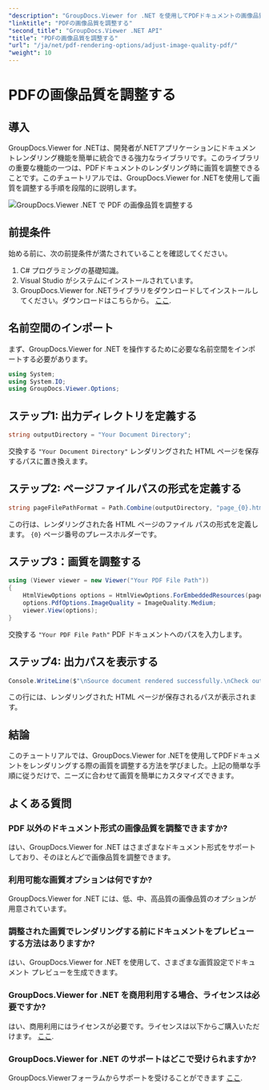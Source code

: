 ```yaml
---
"description": "GroupDocs.Viewer for .NET を使用してPDFドキュメントの画像品質を調整する方法を学びましょう。ステップバイステップのチュートリアルに従って、シームレスに統合しましょう。"
"linktitle": "PDFの画像品質を調整する"
"second_title": "GroupDocs.Viewer .NET API"
"title": "PDFの画像品質を調整する"
"url": "/ja/net/pdf-rendering-options/adjust-image-quality-pdf/"
"weight": 10
---
```


# PDFの画像品質を調整する

## 導入
GroupDocs.Viewer for .NETは、開発者が.NETアプリケーションにドキュメントレンダリング機能を簡単に統合できる強力なライブラリです。このライブラリの重要な機能の一つは、PDFドキュメントのレンダリング時に画質を調整できることです。このチュートリアルでは、GroupDocs.Viewer for .NETを使用して画質を調整する手順を段階的に説明します。

![GroupDocs.Viewer .NET で PDF の画像品質を調整する](/viewer/pdf-rendering-options/adjust-image-quality-in-pdf.png)

## 前提条件
始める前に、次の前提条件が満たされていることを確認してください。
1. C# プログラミングの基礎知識。
2. Visual Studio がシステムにインストールされています。
3. GroupDocs.Viewer for .NETライブラリをダウンロードしてインストールしてください。ダウンロードはこちらから。 [ここ](https://releases。groupdocs.com/viewer/net/).

## 名前空間のインポート
まず、GroupDocs.Viewer for .NET を操作するために必要な名前空間をインポートする必要があります。
```csharp
using System;
using System.IO;
using GroupDocs.Viewer.Options;
```
## ステップ1: 出力ディレクトリを定義する
```csharp
string outputDirectory = "Your Document Directory";
```
交換する `"Your Document Directory"` レンダリングされた HTML ページを保存するパスに置き換えます。
## ステップ2: ページファイルパスの形式を定義する
```csharp
string pageFilePathFormat = Path.Combine(outputDirectory, "page_{0}.html");
```
この行は、レンダリングされた各 HTML ページのファイル パスの形式を定義します。 `{0}` ページ番号のプレースホルダーです。
## ステップ3：画質を調整する
```csharp
using (Viewer viewer = new Viewer("Your PDF File Path"))
{
    HtmlViewOptions options = HtmlViewOptions.ForEmbeddedResources(pageFilePathFormat);
    options.PdfOptions.ImageQuality = ImageQuality.Medium;
    viewer.View(options);
}
```
交換する `"Your PDF File Path"` PDF ドキュメントへのパスを入力します。
## ステップ4: 出力パスを表示する
```csharp
Console.WriteLine($"\nSource document rendered successfully.\nCheck output in {outputDirectory}.");
```
この行には、レンダリングされた HTML ページが保存されるパスが表示されます。

## 結論
このチュートリアルでは、GroupDocs.Viewer for .NETを使用してPDFドキュメントをレンダリングする際の画質を調整する方法を学びました。上記の簡単な手順に従うだけで、ニーズに合わせて画質を簡単にカスタマイズできます。
## よくある質問
### PDF 以外のドキュメント形式の画像品質を調整できますか?
はい、GroupDocs.Viewer for .NET はさまざまなドキュメント形式をサポートしており、そのほとんどで画像品質を調整できます。
### 利用可能な画質オプションは何ですか?
GroupDocs.Viewer for .NET には、低、中、高品質の画像品質のオプションが用意されています。
### 調整された画質でレンダリングする前にドキュメントをプレビューする方法はありますか?
はい、GroupDocs.Viewer for .NET を使用して、さまざまな画質設定でドキュメント プレビューを生成できます。
### GroupDocs.Viewer for .NET を商用利用する場合、ライセンスは必要ですか?
はい、商用利用にはライセンスが必要です。ライセンスは以下からご購入いただけます。 [ここ](https://purchase。groupdocs.com/buy).
### GroupDocs.Viewer for .NET のサポートはどこで受けられますか?
GroupDocs.Viewerフォーラムからサポートを受けることができます [ここ](https://forum。groupdocs.com/c/viewer/9).